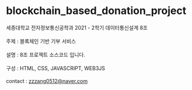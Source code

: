 # blockchain_based_donation_project

세종대학교 전자정보통신공학과 2021 - 2학기 데이터통신설계 8조<br><br>
주제 : 블록체인 기반 기부 서비스<br><br>
설명 : 8조 프로젝트 소스코드 입니다.<br><br>
구성 : HTML, CSS, JAVASCRIPT, WEB3JS<br><br>
contact : zzzang0512@naver.com<br><br>
